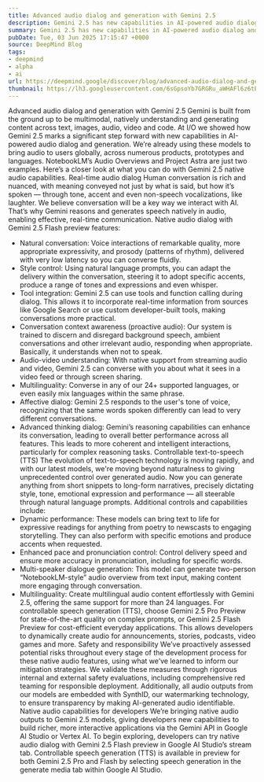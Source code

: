 ```yaml
---
title: Advanced audio dialog and generation with Gemini 2.5
description: Gemini 2.5 has new capabilities in AI-powered audio dialog and generation.
summary: Gemini 2.5 has new capabilities in AI-powered audio dialog and generation.
pubDate: Tue, 03 Jun 2025 17:15:47 +0000
source: DeepMind Blog
tags:
- deepmind
- alpha
- ai
url: https://deepmind.google/discover/blog/advanced-audio-dialog-and-generation-with-gemini-25/
thumbnail: https://lh3.googleusercontent.com/6sGpsoYb7GRGRu_aWHAFl6z6tE2ArllKaSHAkGYQKemKl_oM5wtjJEm1pbA6VlGardymb3nTyA0UIY2gWxASl95FTo0LzyPo3z_aa_I4jTmhZhDmaA=w528-h297-n-nu-rw
---
```


Advanced audio dialog and generation with Gemini 2.5
Gemini is built from the ground up to be multimodal, natively understanding and generating content across text, images, audio, video and code. At I/O we showed how Gemini 2.5 marks a significant step forward with new capabilities in AI-powered audio dialog and generation.
We’re already using these models to bring audio to users globally, across numerous products, prototypes and languages. NotebookLM’s Audio Overviews and Project Astra are just two examples. Here’s a closer look at what you can do with Gemini 2.5 native audio capabilities.
Real-time audio dialog
Human conversation is rich and nuanced, with meaning conveyed not just by what is said, but how it’s spoken — through tone, accent and even non-speech vocalizations, like laughter. We believe conversation will be a key way we interact with AI. That’s why Gemini reasons and generates speech natively in audio, enabling effective, real-time communication.
Native audio dialog with Gemini 2.5 Flash preview features:
- Natural conversation: Voice interactions of remarkable quality, more appropriate expressivity, and prosody (patterns of rhythm), delivered with very low latency so you can converse fluidly.
- Style control: Using natural language prompts, you can adapt the delivery within the conversation, steering it to adopt specific accents, produce a range of tones and expressions and even whisper.
- Tool integration: Gemini 2.5 can use tools and function calling during dialog. This allows it to incorporate real-time information from sources like Google Search or use custom developer-built tools, making conversations more practical.
- Conversation context awareness (proactive audio): Our system is trained to discern and disregard background speech, ambient conversations and other irrelevant audio, responding when appropriate. Basically, it understands when not to speak.
- Audio-video understanding: With native support from streaming audio and video, Gemini 2.5 can converse with you about what it sees in a video feed or through screen sharing.
- Multilinguality: Converse in any of our 24+ supported languages, or even easily mix languages within the same phrase.
- Affective dialog: Gemini 2.5 responds to the user's tone of voice, recognizing that the same words spoken differently can lead to very different conversations.
- Advanced thinking dialog: Gemini’s reasoning capabilities can enhance its conversation, leading to overall better performance across all features. This leads to more coherent and intelligent interactions, particularly for complex reasoning tasks.
Controllable text-to-speech (TTS)
The evolution of text-to-speech technology is moving rapidly, and with our latest models, we're moving beyond naturalness to giving unprecedented control over generated audio. Now you can generate anything from short snippets to long-form narratives, precisely dictating style, tone, emotional expression and performance — all steerable through natural language prompts.
Additional controls and capabilities include:
- Dynamic performance: These models can bring text to life for expressive readings for anything from poetry to newscasts to engaging storytelling. They can also perform with specific emotions and produce accents when requested.
- Enhanced pace and pronunciation control: Control delivery speed and ensure more accuracy in pronunciation, including for specific words.
- Multi-speaker dialogue generation: This model can generate two-person “NotebookLM-style” audio overview from text input, making content more engaging through conversation.
- Multilinguality: Create multilingual audio content effortlessly with Gemini 2.5, offering the same support for more than 24 languages.
For controllable speech generation (TTS), choose Gemini 2.5 Pro Preview for state-of-the-art quality on complex prompts, or Gemini 2.5 Flash Preview for cost-efficient everyday applications. This allows developers to dynamically create audio for announcements, stories, podcasts, video games and more.
Safety and responsibility
We’ve proactively assessed potential risks throughout every stage of the development process for these native audio features, using what we’ve learned to inform our mitigation strategies. We validate these measures through rigorous internal and external safety evaluations, including comprehensive red teaming for responsible deployment. Additionally, all audio outputs from our models are embedded with SynthID, our watermarking technology, to ensure transparency by making AI-generated audio identifiable.
Native audio capabilities for developers
We’re bringing native audio outputs to Gemini 2.5 models, giving developers new capabilities to build richer, more interactive applications via the Gemini API in Google AI Studio or Vertex AI.
To begin exploring, developers can try native audio dialog with Gemini 2.5 Flash preview in Google AI Studio’s stream tab. Controllable speech generation (TTS) is available in preview for both Gemini 2.5 Pro and Flash by selecting speech generation in the generate media tab within Google AI Studio.